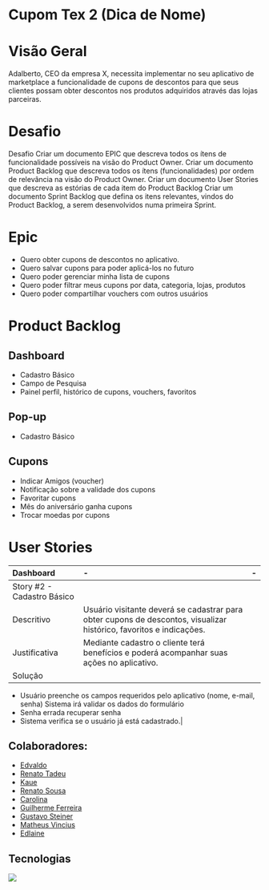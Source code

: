 # Cupom Tex 2 (Dica de Nome)

# Visão Geral

Adalberto, CEO da empresa X, necessita implementar no seu aplicativo de marketplace a funcionalidade de cupons de descontos para que seus clientes possam obter descontos nos produtos adquiridos através das lojas parceiras.

# Desafio

Desafio
Criar um documento EPIC que descreva todos os ítens de funcionalidade possíveis na visão do Product Owner.
Criar um documento Product Backlog que descreva todos os ítens (funcionalidades) por ordem de relevância na visão do Product Owner.
Criar um documento User Stories que descreva as estórias de cada item do Product Backlog
Criar um documento Sprint Backlog que defina os itens relevantes, vindos do Product Backlog, a serem desenvolvidos numa primeira Sprint.

# Epic

- Quero obter cupons de descontos no aplicativo.
- Quero salvar cupons para poder aplicá-los no futuro
- Quero poder gerenciar minha lista de cupons
- Quero poder filtrar meus cupons por data, categoria, lojas, produtos
- Quero poder compartilhar vouchers com outros usuários

# Product Backlog

## Dashboard

- Cadastro Básico
- Campo de Pesquisa
- Painel perfil, histórico de cupons, vouchers, favoritos

## Pop-up

- Cadastro Básico

## Cupons

- Indicar Amigos (voucher)
- Notificação sobre a validade dos cupons
- Favoritar cupons
- Mês do aniversário ganha cupons
- Trocar moedas por cupons

# User Stories

| Dashboard                  | -                                                                                                                   | -   |
| :------------------------- | :------------------------------------------------------------------------------------------------------------------ | --- |
| Story #2 - Cadastro Básico |
| Descritivo                 | Usuário visitante deverá se cadastrar para obter cupons de descontos, visualizar histórico, favoritos e indicações. |
| Justificativa              | Mediante cadastro o cliente terá benefícios e poderá acompanhar suas ações no aplicativo.                           |
| Solução                    |

- Usuário preenche os campos requeridos pelo aplicativo (nome, e-mail, senha) Sistema irá validar os dados do formulário
- Senha errada recuperar senha
- Sistema verifica se o usuário já está cadastrado.|

##

## Colaboradores:

- [Edvaldo](https://github.com/edcabralc)
- [Renato Tadeu](https://github.com/rtof83)
- [Kaue](https://github.com/kauecardinalli)
- [Renato Sousa](https://github.com/Notare)
- [Carolina](https://github.com/bastoscarolina)
- [Guilherme Ferreira](https://github.com/devguiferreira)
- [Gustavo Steiner](https://github.com/GustaSteiner)
- [Matheus Vincius](https://github.com/MatheusVinicius01)
- [Edlaine](https://github.com/edlainex)

## Tecnologias

![](https://img.shields.io/badge/JavaScript-F7DF1E?style=for-the-badge&/logo=javascript&logoColor=black)

